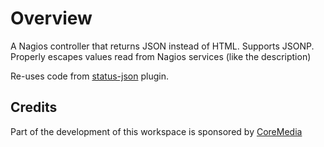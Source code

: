 Overview
========
A Nagios controller that returns JSON instead of HTML.
Supports JSONP.
Properly escapes values read from Nagios services (like the description)

Re-uses code from [status-json][1] plugin.


Credits
--------------

Part of the development of this workspace is sponsored by [CoreMedia][2]


[1]:    http://exchange.nagios.org/directory/Addons/APIs/JSON/status-2Djson/details        "status-json"
[2]:    http://www.coremedia.com                                                           "CoreMedia AG"
